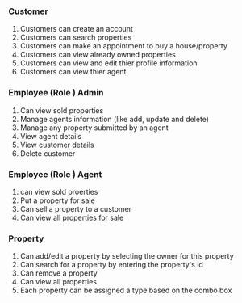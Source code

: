   
### Customer   
  
1. Customers can create an account  
2. Customers can search properties
3. Customers can make an appointment to buy a house/property
4. Customers can view already owned properties
5. Customers can view and edit thier profile information
6. Customers can view thier agent

  
### Employee (Role ) Admin  
  
1. Can view sold properties  
2. Manage agents information (like add, update and delete)
3. Manage any property submitted by an agent  
4. View agent details   
5. View customer details 
6. Delete customer
### Employee (Role ) Agent  
  
1. can view sold proerties  
2. Put a property for sale  
3. Can sell a property to a customer 
4. Can view all properties for sale
  
### Property  
  
1.  Can add/edit a property by selecting the owner for this property
2.  Can search for a property by entering the property's id
3.  Can remove a property
4.  Can view all properties
5.  Each property can be assigned a type based on the combo box
